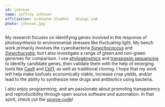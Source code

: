 ```yaml
---
id: johnson
name: Jeffrey Johnson
affiliation: Graduate Student	Niyogi Lab
photo: johnson.jpg
...
```


My research focuses on identifying genes involved in the response of
photosynthesis to environmental stresses like fluctuating light. My bench work
primarily involves the cyanobacteria
[_Synechococcus_](https://en.wikipedia.org/wiki/Synechococcus) and
[_Synechocystis_](https://en.wikipedia.org/wiki/Synechocystis), but I also
investigate a range of green and non-green genomes for comparison. I use
[phylogenomics](https://en.wikipedia.org/wiki/Phylogenomics) and [transposon
sequencing](https://en.wikipedia.org/wiki/Transposon_sequencing) to identify
candidate genes, then validate them with the help of emerging tools like
[Cas9](https://en.wikipedia.org/wiki/Cas9) and
[Cpf1](https://en.wikipedia.org/wiki/CRISPR/Cpf1), as well as traditional
cloning. I hope that my work will help make biofuels economically viable, increase crop
yields, and/or lead to the ability to synthesize new drugs and antibiotics
using bacteria.

I also enjoy programming, and am passionate about promoting
transparency and reproducibility through open source software and automation.
In that spirit, check out the [source code](http://github.com/jefdaj/pges2017)!
